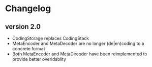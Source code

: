 # Changelog

## version 2.0
- CodingStorage replaces CodingStack
- MetaEncoder and MetaDecoder are no longer (de|en)coding to a concrete format
- Both MetaEncoder and MetaDecoder have been reimplemented to provide better overidablity

